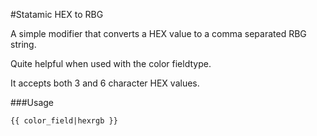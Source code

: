 #Statamic HEX to RBG

A simple modifier that converts a HEX value to a comma separated RBG string.

Quite helpful when used with the color fieldtype.

It accepts both 3 and 6 character HEX values.

###Usage
```
{{ color_field|hexrgb }}
```